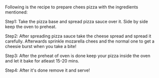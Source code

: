 Following is the recipe to prepare chees pizza with the ingredients mentioned:

Step1: 
Take the pizza base and spread pizza sauce over it. Side by side keep the oven to preheat.

Step2:
After spreading pizza sauce take the cheese spread and spread it carefully. Afterwards sprinkle mozarella chees and the normal one to get a cheesie burst when you take a bite!

Step3:
After the preheat of oven is done keep your pizza inside the oven and let it bake for atleast 15-20 mins.

Step4:
After it's done remove it and serve!